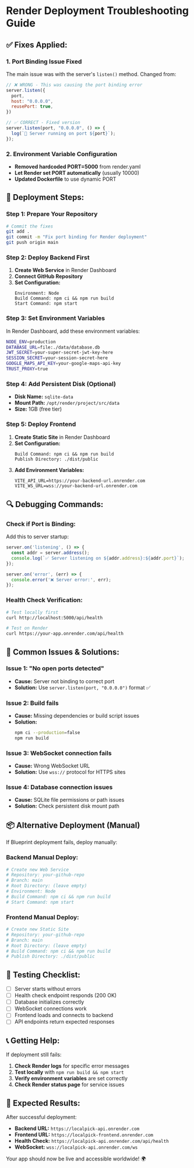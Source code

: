 # Render Deployment Troubleshooting Guide

## ✅ **Fixes Applied:**

### **1. Port Binding Issue Fixed**
The main issue was with the server's `listen()` method. Changed from:
```javascript
// ❌ WRONG - This was causing the port binding error
server.listen({
  port,
  host: "0.0.0.0", 
  reusePort: true,
})

// ✅ CORRECT - Fixed version
server.listen(port, "0.0.0.0", () => {
  log(`🚀 Server running on port ${port}`);
});
```

### **2. Environment Variable Configuration**
- **Removed hardcoded PORT=5000** from render.yaml
- **Let Render set PORT automatically** (usually 10000)
- **Updated Dockerfile** to use dynamic PORT

## 🚀 **Deployment Steps:**

### **Step 1: Prepare Your Repository**
```bash
# Commit the fixes
git add .
git commit -m "Fix port binding for Render deployment"
git push origin main
```

### **Step 2: Deploy Backend First**
1. **Create Web Service** in Render Dashboard
2. **Connect GitHub Repository**
3. **Set Configuration:**
   ```
   Environment: Node
   Build Command: npm ci && npm run build
   Start Command: npm start
   ```

### **Step 3: Set Environment Variables**
In Render Dashboard, add these environment variables:
```bash
NODE_ENV=production
DATABASE_URL=file:./data/database.db
JWT_SECRET=your-super-secret-jwt-key-here
SESSION_SECRET=your-session-secret-here
GOOGLE_MAPS_API_KEY=your-google-maps-api-key
TRUST_PROXY=true
```

### **Step 4: Add Persistent Disk (Optional)**
- **Disk Name:** `sqlite-data`
- **Mount Path:** `/opt/render/project/src/data`
- **Size:** 1GB (free tier)

### **Step 5: Deploy Frontend**
1. **Create Static Site** in Render Dashboard
2. **Set Configuration:**
   ```
   Build Command: npm ci && npm run build
   Publish Directory: ./dist/public
   ```
3. **Add Environment Variables:**
   ```
   VITE_API_URL=https://your-backend-url.onrender.com
   VITE_WS_URL=wss://your-backend-url.onrender.com
   ```

## 🔍 **Debugging Commands:**

### **Check if Port is Binding:**
Add this to server startup:
```javascript
server.on('listening', () => {
  const addr = server.address();
  console.log(`✅ Server listening on ${addr.address}:${addr.port}`);
});

server.on('error', (err) => {
  console.error('❌ Server error:', err);
});
```

### **Health Check Verification:**
```bash
# Test locally first
curl http://localhost:5000/api/health

# Test on Render
curl https://your-app.onrender.com/api/health
```

## 🎯 **Common Issues & Solutions:**

### **Issue 1: "No open ports detected"**
- **Cause:** Server not binding to correct port
- **Solution:** Use `server.listen(port, "0.0.0.0")` format ✅

### **Issue 2: Build fails**
- **Cause:** Missing dependencies or build script issues
- **Solution:** 
  ```bash
  npm ci --production=false
  npm run build
  ```

### **Issue 3: WebSocket connection fails**
- **Cause:** Wrong WebSocket URL
- **Solution:** Use `wss://` protocol for HTTPS sites

### **Issue 4: Database connection issues**
- **Cause:** SQLite file permissions or path issues
- **Solution:** Check persistent disk mount path

## 📦 **Alternative Deployment (Manual)**

If Blueprint deployment fails, deploy manually:

### **Backend Manual Deploy:**
```bash
# Create new Web Service
# Repository: your-github-repo
# Branch: main
# Root Directory: (leave empty)
# Environment: Node
# Build Command: npm ci && npm run build  
# Start Command: npm start
```

### **Frontend Manual Deploy:**
```bash
# Create new Static Site
# Repository: your-github-repo
# Branch: main
# Root Directory: (leave empty)
# Build Command: npm ci && npm run build
# Publish Directory: ./dist/public
```

## 🔄 **Testing Checklist:**

- [ ] Server starts without errors
- [ ] Health check endpoint responds (200 OK)
- [ ] Database initializes correctly
- [ ] WebSocket connections work
- [ ] Frontend loads and connects to backend
- [ ] API endpoints return expected responses

## 📞 **Getting Help:**

If deployment still fails:
1. **Check Render logs** for specific error messages
2. **Test locally** with `npm run build && npm start`
3. **Verify environment variables** are set correctly
4. **Check Render status page** for service issues

## 🎉 **Expected Results:**

After successful deployment:
- **Backend URL:** `https://localpick-api.onrender.com`
- **Frontend URL:** `https://localpick-frontend.onrender.com`
- **Health Check:** `https://localpick-api.onrender.com/api/health`
- **WebSocket:** `wss://localpick-api.onrender.com/ws`

Your app should now be live and accessible worldwide! 🌍